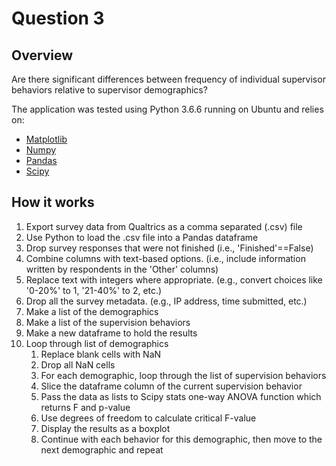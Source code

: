 # Question 3

## Overview
Are there significant differences between frequency of individual supervisor behaviors relative to supervisor demographics?

The application was tested using Python 3.6.6 running on Ubuntu and relies on:
* [Matplotlib](https://matplotlib.org/)
* [Numpy](http://www.numpy.org/)
* [Pandas](https://pandas.pydata.org/)
* [Scipy](https://www.scipy.org/)

## How it works

1. Export survey data from Qualtrics as a comma separated (.csv) file
2. Use Python to load the .csv file into a Pandas dataframe
3. Drop survey responses that were not finished (i.e., 'Finished'==False)
4. Combine columns with text-based options. (i.e., include information written by respondents in the 'Other' columns)
5. Replace text with integers where appropriate. (e.g., convert choices like '0-20%' to 1, '21-40%' to 2, etc.)
6. Drop all the survey metadata. (e.g., IP address, time submitted, etc.)
7. Make a list of the demographics
8. Make a list of the supervision behaviors
9. Make a new dataframe to hold the results
10. Loop through list of demographics
	1. Replace blank cells with NaN
	2. Drop all NaN cells
	3. For each demographic, loop through the list of supervision behaviors
	4. Slice the dataframe column of the current supervision behavior 
	5. Pass the data as lists to Scipy stats one-way ANOVA function which returns F and p-value
	6. Use degrees of freedom to calculate critical F-value
	7. Display the results as a boxplot
	8. Continue with each behavior for this demographic, then move to the next demographic and repeat
